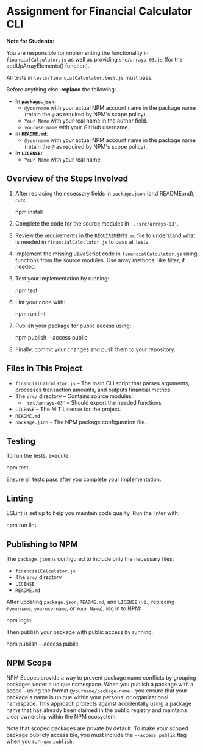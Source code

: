 # Assignment for Financial Calculator CLI

**Note for Students:**

You are responsible for implementing the functionality in `financialCalculator.js` as well as providing `src/arrays-03.js` (for the addUpArrayElements() function).

All tests in `tests/financialCalculator.test.js` must pass.

Before anything else: **replace** the following:

*   **In `package.json`:**
    *   `@yourname` with your actual NPM account name in the package name (retain the `@` as required by NPM's scope policy).
    *   `Your Name` with your real name in the author field.
    *   `yourusername` with your GitHub username.
*   **In `README.md`:**
    *   `@yourname` with your actual NPM account name in the package name (retain the `@` as required by NPM's scope policy).
*   **In `LICENSE`:**
    *   `Your Name` with your real name.

## Overview of the Steps Involved

1.  After replacing the necessary fields in `package.json` (and README.md), run:

    npm install

2.  Complete the code for the source modules in `'./src/arrays-03'`.
3.  Review the requirements in the `REQUIREMENTS.md` file to understand what is needed in `financialCalculator.js` to pass all tests.
4.  Implement the missing JavaScript code in `financialCalculator.js` using functions from the source modules. Use array methods, like filter, if needed.
5.  Test your implementation by running:

    npm test

6.  Lint your code with:

    npm run lint

7.  Publish your package for public access using:

    npm publish --access public

8.  Finally, commit your changes and push them to your repository.

## Files in This Project

*   `financialCalculator.js` – The main CLI script that parses arguments, processes transaction amounts, and outputs financial metrics.
*   The `src/` directory – Contains source modules:
    *   `'src/arrays-03'` – Should export the needed functions
*   `LICENSE` – The MIT License for the project.
*   `README.md`
*   `package.json` – The NPM package configuration file.

## Testing

To run the tests, execute:

npm test

Ensure all tests pass after you complete your implementation.

## Linting

ESLint is set up to help you maintain code quality. Run the linter with:

npm run lint

## Publishing to NPM

The `package.json` is configured to include only the necessary files:

*   `financialCalculator.js`
*   The `src/` directory
*   `LICENSE`
*   `README.md`

After updating `package.json`, `README.md`, and `LICENSE` (i.e., replacing `@yourname`, `yourusername`, or `Your Name`), log in to NPM:

npm login

Then publish your package with public access by running:

npm publish --access public

## NPM Scope

NPM Scopes provide a way to prevent package name conflicts by grouping packages under a unique namespace. When you publish a package with a scope—using the format `@yourname/package-name`—you ensure that your package's name is unique within your personal or organizational namespace. This approach protects against accidentally using a package name that has already been claimed in the public registry and maintains clear ownership within the NPM ecosystem.

Note that scoped packages are private by default. To make your scoped package publicly accessible, you must include the `--access public` flag when you run `npm publish`.
